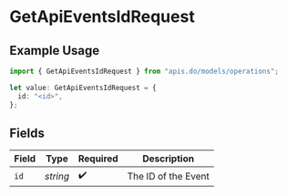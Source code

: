 # GetApiEventsIdRequest

## Example Usage

```typescript
import { GetApiEventsIdRequest } from "apis.do/models/operations";

let value: GetApiEventsIdRequest = {
  id: "<id>",
};
```

## Fields

| Field               | Type                | Required            | Description         |
| ------------------- | ------------------- | ------------------- | ------------------- |
| `id`                | *string*            | :heavy_check_mark:  | The ID of the Event |